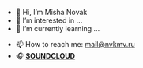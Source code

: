 - 👋 Hi, I’m Misha Novak
- 👀 I’m interested in ...
- 🌱 I’m currently learning ...
<!--- - 💞️ I’m looking to collaborate on ... --->
- 📫 How to reach me: mail@nvkmv.ru
- :headphones: **[SOUNDCLOUD](https://soundcloud.com/mishanovak)**
<!---
nvkmv/nvkmv is a ✨ special ✨ repository because its `README.md` (this file) appears on your GitHub profile.
You can click the Preview link to take a look at your changes.
--->
